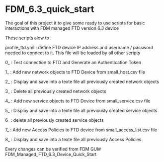 # FDM_6.3_quick_start

The goal of this project it to give some ready to use scripts for basic interactions with FDM managed FTD version 6.3 device

These scripts alow to :

profile_ftd.yml : define FTD device IP address and username / password needed to connect to it. This file will be loaded by all other scripts

0_ : Test connection to FTD and Generate an Authentication Token

1_ : Add new network objects to FTD Device from small_host.csv file

2_ : Display and save into a texte file all previously created network objects

3_ : Delete all previously created network objects

4_ : Add new service objects to FTD Device from small_service.csv file

5_ : Display and save into a texte file all previously created service objects

6_ : delete all previously created service objects

7_ : Add new Access Policies to FTD device from small_access_list.csv file

8_ : Display and save into a texte file all previously Access Policies

Every changes can be verified from FDM GUI# FDM_Managed_FTD_6.3_Device_Quick_Start
